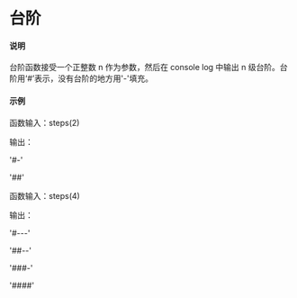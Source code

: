 # 台阶

#### 说明

台阶函数接受一个正整数 n 作为参数，然后在 console log 中输出 n 级台阶。台阶用‘#’表示，没有台阶的地方用'-'填充。

#### 示例

函数输入：steps(2)

输出：

'#-'

'##'

函数输入：steps(4)

输出：

'#---'

'##--'

'###-'

'####'
